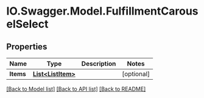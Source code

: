 # IO.Swagger.Model.FulfillmentCarouselSelect
## Properties

Name | Type | Description | Notes
------------ | ------------- | ------------- | -------------
**Items** | [**List&lt;ListItem&gt;**](ListItem.md) |  | [optional] 

[[Back to Model list]](../README.md#documentation-for-models) [[Back to API list]](../README.md#documentation-for-api-endpoints) [[Back to README]](../README.md)

